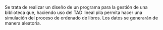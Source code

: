 Se trata de realizar un diseño de un programa para la gestión de una biblioteca que,
haciendo uso del TAD lineal pila permita hacer una simulación del proceso de ordenado de
libros. Los datos se generarán de manera aleatoria.
